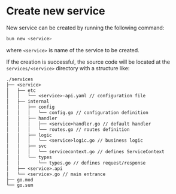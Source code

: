 # Create new service

New service can be created by running the following command:

```sh
bun new <service>
```

where `<service>` is name of the service to be created.

If the creation is successful, the source code will be located at the `services/<service>` directory with a structure like:

```txt
./services
├── <service>
│   ├── etc
│   │   └── <service>-api.yaml // configuration file
│   ├── internal
│   │   ├── config
│   │   │   └── config.go // configuration definition
│   │   ├── handler
│   │   │   ├── <service>handler.go // default handler
│   │   │   └── routes.go // routes definition
│   │   ├── logic
│   │   │   └── <service>logic.go // business logic
│   │   ├── svc
│   │   │   └── servicecontext.go // defines ServiceContext
│   │   └── types
│   │       └── types.go // defines request/response
│   ├── <service>.api
│   └── <service>.go // main entrance
├── go.mod
└── go.sum
```
